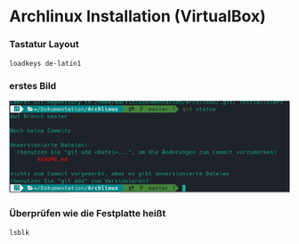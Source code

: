 # Archlinux Installation (VirtualBox)

### Tastatur Layout
	loadkeys de-latin1
### erstes Bild
![Alt-text](Bilder/2022-09-07_09-00.png)

### Überprüfen wie die Festplatte heißt

	lsblk
